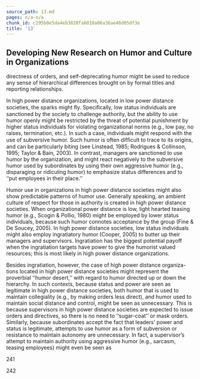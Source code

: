 ```yaml
---
source_path: 13.md
pages: n/a-n/a
chunk_id: c295b0e5da4eb3820fa6010a06a36ae46d05df3e
title: '13'
---
```

## Developing New Research on Humor and Culture in Organizations

directness of orders, and self-deprecating humor might be used to reduce any sense of hierarchical differences brought on by formal titles and reporting relationships.

In high power distance organizations, located in low power distance societies, the sparks might ﬂy. Speciﬁcally, low status individuals are sanctioned by the society to challenge authority, but the ability to use humor openly might be restricted by the threat of potential punishment by higher status individuals for violating organizational norms (e.g., low pay, no raises, termination, etc.). In such a case, individuals might respond with the use of subversive humor. Such humor is often difﬁcult to trace to its origins, and can be particularly biting (see Linstead, 1985; Rodrigues & Collinson, 1995; Taylor & Bain, 2003). In contrast, managers are sanctioned to use humor by the organization, and might react negatively to the subversive humor used by subordinates by using their own aggressive humor (e.g., disparaging or ridiculing humor) to emphasize status differences and to ‘‘put employees in their place.’’

Humor use in organizations in high power distance societies might also show predictable patterns of humor use. Generally speaking, an ambient culture of respect for those in authority is created in high power distance societies. When organizational power distance is low, light hearted teasing humor (e.g., Scogin & Pollio, 1980) might be employed by lower status individuals, because such humor connotes acceptance by the group (Fine & De Soucey, 2005). In high power distance societies, low status individuals might also employ ingratiatory humor (Cooper, 2005) to butter up their managers and supervisors. Ingratiation has the biggest potential payoff when the ingratiation targets have power to give the humorist valued resources; this is most likely in high power distance organizations.

Besides ingratiation, however, the case of high power distance organiza- tions located in high power distance societies might represent the proverbial ‘‘humor desert,’’ with regard to humor directed up or down the hierarchy. In such contexts, because status and power are seen as legitimate in high power distance societies, both humor that is used to maintain collegiality (e.g., by making orders less direct), and humor used to maintain social distance and control, might be seen as unnecessary. This is because supervisors in high power distance societies are expected to issue orders and directives, so there is no need to ‘‘sugar-coat’’ or mask orders. Similarly, because subordinates accept the fact that leaders’ power and status is legitimate, attempts to use humor as a form of subversion or resistance to maintain autonomy are unnecessary. In fact, a supervisor’s attempt to maintain authority using aggressive humor (e.g., sarcasm, teasing employees) might even be seen as

241

242
